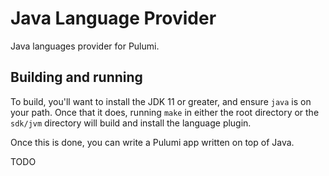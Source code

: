 # Java Language Provider

Java languages provider for Pulumi.


## Building and running

To build, you'll want to install the JDK 11 or greater,
and ensure `java` is on your path. Once that it does, running `make` in either the root
directory or the `sdk/jvm` directory will build and install the language
plugin.

Once this is done, you can write a Pulumi app written on top of Java.


TODO
